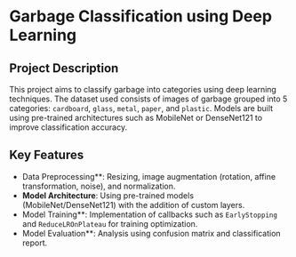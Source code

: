 # Garbage Classification using Deep Learning

## Project Description
This project aims to classify garbage into categories using deep learning techniques. The dataset used consists of images of garbage grouped into 5 categories: `cardboard`, `glass`, `metal`, `paper`, and `plastic`. Models are built using pre-trained architectures such as MobileNet or DenseNet121 to improve classification accuracy.

## Key Features
- Data Preprocessing**: Resizing, image augmentation (rotation, affine transformation, noise), and normalization.
- **Model Architecture**: Using pre-trained models (MobileNet/DenseNet121) with the addition of custom layers.
- Model Training**: Implementation of callbacks such as `EarlyStopping` and `ReduceLROnPlateau` for training optimization.
- Model Evaluation**: Analysis using confusion matrix and classification report.

